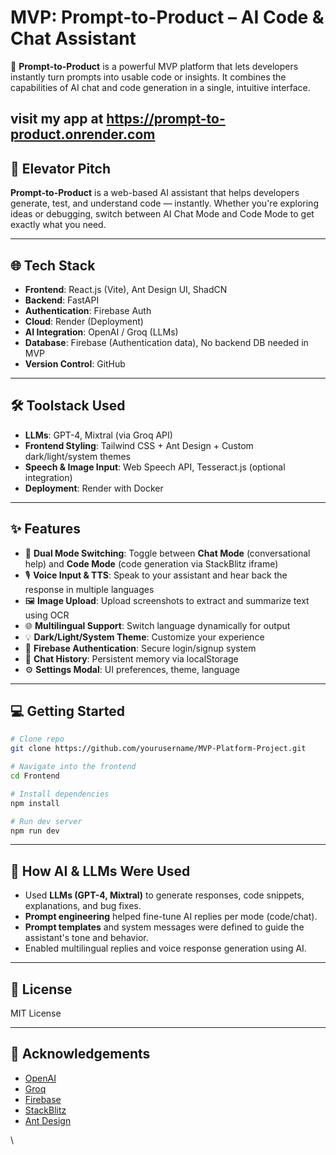 
# MVP: Prompt-to-Product – AI Code & Chat Assistant

🚀 **Prompt-to-Product** is a powerful MVP platform that lets developers instantly turn prompts into usable code or insights. It combines the capabilities of AI chat and code generation in a single, intuitive interface.


visit my app at https://prompt-to-product.onrender.com
---

## 🧠 Elevator Pitch

**Prompt-to-Product** is a web-based AI assistant that helps developers generate, test, and understand code — instantly. Whether you're exploring ideas or debugging, switch between AI Chat Mode and Code Mode to get exactly what you need.

---

## 🌐 Tech Stack

- **Frontend**: React.js (Vite), Ant Design UI, ShadCN
- **Backend**: FastAPI
- **Authentication**: Firebase Auth
- **Cloud**: Render (Deployment)
- **AI Integration**: OpenAI / Groq (LLMs)
- **Database**: Firebase (Authentication data), No backend DB needed in MVP
- **Version Control**: GitHub

---

## 🛠 Toolstack Used

- **LLMs**: GPT-4, Mixtral (via Groq API)
- **Frontend Styling**: Tailwind CSS + Ant Design + Custom dark/light/system themes
- **Speech & Image Input**: Web Speech API, Tesseract.js (optional integration)
- **Deployment**: Render with Docker

---

## ✨ Features

- 🔁 **Dual Mode Switching**: Toggle between **Chat Mode** (conversational help) and **Code Mode** (code generation via StackBlitz iframe)
- 🎙️ **Voice Input & TTS**: Speak to your assistant and hear back the response in multiple languages
- 🖼️ **Image Upload**: Upload screenshots to extract and summarize text using OCR
- 🌐 **Multilingual Support**: Switch language dynamically for output
- 💡 **Dark/Light/System Theme**: Customize your experience
- 🔐 **Firebase Authentication**: Secure login/signup system
- 💬 **Chat History**: Persistent memory via localStorage
- ⚙️ **Settings Modal**: UI preferences, theme, language

---

## 💻 Getting Started

```bash
# Clone repo
git clone https://github.com/yourusername/MVP-Platform-Project.git

# Navigate into the frontend
cd Frontend

# Install dependencies
npm install

# Run dev server
npm run dev
````

---

## 🧠 How AI & LLMs Were Used

* Used **LLMs (GPT-4, Mixtral)** to generate responses, code snippets, explanations, and bug fixes.
* **Prompt engineering** helped fine-tune AI replies per mode (code/chat).
* **Prompt templates** and system messages were defined to guide the assistant's tone and behavior.
* Enabled multilingual replies and voice response generation using AI.

---



## 📄 License

MIT License

---

## 🙌 Acknowledgements

* [OpenAI](https://openai.com/)
* [Groq](https://groq.com/)
* [Firebase](https://firebase.google.com/)
* [StackBlitz](https://stackblitz.com/)
* [Ant Design](https://ant.design/)

\
